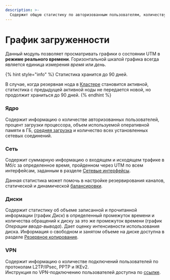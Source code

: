 ```yaml
---
description: >-
  Содержит общую статистику по авторизованным пользователям, количеству VPN-подключений, загрузки процессора и диска и т.д.
---
```


# График загруженности

Данный модуль позволяет просматривать графики о состоянии UTM в **режиме реального времени**. Горизонтальной шкалой графика всегда является единица измерения *время* или *день*.

{% hint style="info" %}
Статистика хранится до 90 дней.

В случае, когда резервная нода в [Кластере](../server-management/cluster.md) становится активной, статистика с предыдущей активной ноды не передается новой, но продолжит храниться до 90 дней.
{% endhint %}

### Ядро

Содержит информацию о количестве авторизованных пользователей, процент загрузки процессора, объем используемой оперативной памяти в ГБ, [средняя загрузка](https://ru.wikipedia.org/wiki/Load_Average) и количество всех установленных сетевых соединений.

### Сеть

Содержит суммарную информацию о входящем и исходящем трафике в Мб/с за определенное время, пройденном через UTM по всем интерфейсам, заданным в разделе [Сетевые интерфейсы](../services/connection-to-provider/README.md). 

Данная статистика может помочь в настройке резервирования каналов, статической и динамической [балансировки](../services/multiple-simultaneous-connections.md).

### Диски

Содержит статистику об объеме записанной и прочитанной информации (график *Диск*) в определенный промежуток времени и количества обращений к диску за это же промежуток времени (график *Операции ввода-вывода*). Дает оценку интенсивности использования диска. Информация о свободном и занятом объеме на диске доступна в разделе [Резервное копирование](../../service/backup.md).

### VPN

Содержит информацию о количестве подключений пользователей по протоколам L2TP/IPsec, PPTP и IKEv2. \
Инструкция по VPN-подключению пользователей доступна по [ссылке](../../recipes/popular-recipes/client-to-site/README.md).